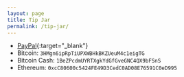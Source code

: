 ```yaml
---
layout: page
title: Tip Jar
permalink: /tip-jar/
---
```


* [PayPal](https://paypal.me/hjorthjort/30){:target="_blank"}
* Bitcoin: `3HMgn6ipRpTiUPXWBHkBKZUeuM4c1eigTG`
* Bitcoin Cash: `1BeZPcdmUYRTXgkYdGfGveGNC4QX9bFSnS`
* Ethereum: `0xcC80600c5424FE49D3CedC0AD08E76591C0eD995`
